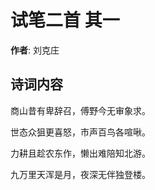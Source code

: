 # 试笔二首  其一

**作者**: 刘克庄

## 诗词内容

商山昔有卑辞召，傅野今无审象求。

世态众狙更喜怒，市声百鸟各喧啾。

力耕且趁农东作，懒出难陪知北游。

九万里天浑是月，夜深无伴独登楼。

